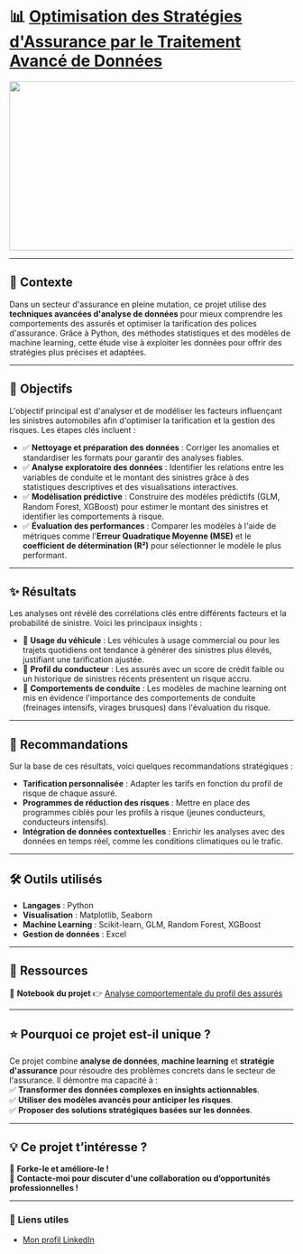 # 📊 [Optimisation des Stratégies d'Assurance par le Traitement Avancé de Données](https://github.com/Samadkod/Projet-data_Assurance-auto/blob/main/Script_Projet%20data.ipynb)

<p align="center">
  <img src="https://cap.img.pmdstatic.net/fit/https.3A.2F.2Fi.2Epmdstatic.2Enet.2Fcap.2F2023.2F07.2F03.2Fff1a337e-fc84-4d25-bbfa-4d8b81839ec7.2Ejpeg/1200x630/cr/wqkgcm9uc3RpayAtIEFkb2JlIFN0b2NrIC8gQ0FQSVRBTA%3D%3D/assurance-auto-lecart-se-creuse-entre-lile-de-france-et-les-regions-1491314.jpg" width="1000" height="300" />
</p>

---

## 🚀 **Contexte**

Dans un secteur d'assurance en pleine mutation, ce projet utilise des **techniques avancées d'analyse de données** pour mieux comprendre les comportements des assurés et optimiser la tarification des polices d'assurance. Grâce à Python, des méthodes statistiques et des modèles de machine learning, cette étude vise à exploiter les données pour offrir des stratégies plus précises et adaptées.

---

## 🎯 **Objectifs**

L'objectif principal est d'analyser et de modéliser les facteurs influençant les sinistres automobiles afin d'optimiser la tarification et la gestion des risques. Les étapes clés incluent :

- ✅ **Nettoyage et préparation des données** : Corriger les anomalies et standardiser les formats pour garantir des analyses fiables.
- ✅ **Analyse exploratoire des données** : Identifier les relations entre les variables de conduite et le montant des sinistres grâce à des statistiques descriptives et des visualisations interactives.
- ✅ **Modélisation prédictive** : Construire des modèles prédictifs (GLM, Random Forest, XGBoost) pour estimer le montant des sinistres et identifier les comportements à risque.
- ✅ **Évaluation des performances** : Comparer les modèles à l'aide de métriques comme l'**Erreur Quadratique Moyenne (MSE)** et le **coefficient de détermination (R²)** pour sélectionner le modèle le plus performant.

---

## ✨ **Résultats**

Les analyses ont révélé des corrélations clés entre différents facteurs et la probabilité de sinistre. Voici les principaux insights :

- 🚗 **Usage du véhicule** : Les véhicules à usage commercial ou pour les trajets quotidiens ont tendance à générer des sinistres plus élevés, justifiant une tarification ajustée.
- 👤 **Profil du conducteur** : Les assurés avec un score de crédit faible ou un historique de sinistres récents présentent un risque accru.
- 🛑 **Comportements de conduite** : Les modèles de machine learning ont mis en évidence l'importance des comportements de conduite (freinages intensifs, virages brusques) dans l'évaluation du risque.

---

## 📌 **Recommandations**

Sur la base de ces résultats, voici quelques recommandations stratégiques :

- **Tarification personnalisée** : Adapter les tarifs en fonction du profil de risque de chaque assuré.
- **Programmes de réduction des risques** : Mettre en place des programmes ciblés pour les profils à risque (jeunes conducteurs, conducteurs intensifs).
- **Intégration de données contextuelles** : Enrichir les analyses avec des données en temps réel, comme les conditions climatiques ou le trafic.

---

## 🛠️ **Outils utilisés**

- **Langages** : Python
- **Visualisation** : Matplotlib, Seaborn
- **Machine Learning** : Scikit-learn, GLM, Random Forest, XGBoost
- **Gestion de données** : Excel

---

## 📂 **Ressources**

📌 **Notebook du projet** 👉 [Analyse comportementale du profil des assurés](https://github.com/Samadkod/Projet-data_Assurance-auto/blob/main/Script_Projet%20data.ipynb)  

---

## ⭐ **Pourquoi ce projet est-il unique ?**

Ce projet combine **analyse de données**, **machine learning** et **stratégie d'assurance** pour résoudre des problèmes concrets dans le secteur de l'assurance. Il démontre ma capacité à :  
✅ **Transformer des données complexes en insights actionnables**.  
✅ **Utiliser des modèles avancés pour anticiper les risques**.  
✅ **Proposer des solutions stratégiques basées sur les données**.  

---

## 💡 **Ce projet t’intéresse ?**

🔄 **Forke-le et améliore-le !**  
📩 **Contacte-moi pour discuter d'une collaboration ou d’opportunités professionnelles !**  

---

### 🔗 **Liens utiles**  
- [Mon profil LinkedIn](https://www.linkedin.com/in/skodon/)
  

